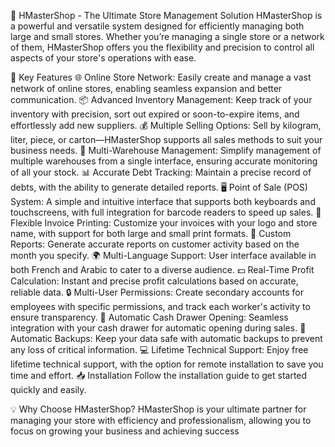 🛒 HMasterShop - The Ultimate Store Management Solution
HMasterShop is a powerful and versatile system designed for efficiently managing both large and small stores. Whether you’re managing a single store or a network of them, HMasterShop offers you the flexibility and precision to control all aspects of your store's operations with ease.

🚀 Key Features
🌐 Online Store Network: Easily create and manage a vast network of online stores, enabling seamless expansion and better communication.
📦 Advanced Inventory Management: Keep track of your inventory with precision, sort out expired or soon-to-expire items, and effortlessly add new suppliers.
💰 Multiple Selling Options: Sell by kilogram, liter, piece, or carton—HMasterShop supports all sales methods to suit your business needs.
🏬 Multi-Warehouse Management: Simplify management of multiple warehouses from a single interface, ensuring accurate monitoring of all your stock.
📊 Accurate Debt Tracking: Maintain a precise record of debts, with the ability to generate detailed reports.
🖥️ Point of Sale (POS) System: A simple and intuitive interface that supports both keyboards and touchscreens, with full integration for barcode readers to speed up sales.
🧾 Flexible Invoice Printing: Customize your invoices with your logo and store name, with support for both large and small print formats.
📅 Custom Reports: Generate accurate reports on customer activity based on the month you specify.
🌍 Multi-Language Support: User interface available in both French and Arabic to cater to a diverse audience.
💵 Real-Time Profit Calculation: Instant and precise profit calculations based on accurate, reliable data.
🔒 Multi-User Permissions: Create secondary accounts for employees with specific permissions, and track each worker's activity to ensure transparency.
💸 Automatic Cash Drawer Opening: Seamless integration with your cash drawer for automatic opening during sales.
💾 Automatic Backups: Keep your data safe with automatic backups to prevent any loss of critical information.
💻 Lifetime Technical Support: Enjoy free lifetime technical support, with the option for remote installation to save you time and effort.
📥 Installation
Follow the installation guide to get started quickly and easily.

💡 Why Choose HMasterShop?
HMasterShop is your ultimate partner for managing your store with efficiency and professionalism, allowing you to focus on growing your business and achieving success
